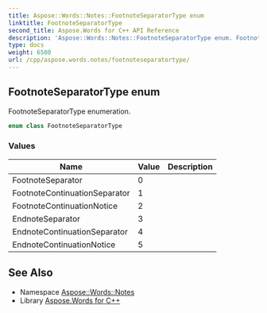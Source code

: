 ```yaml
---
title: Aspose::Words::Notes::FootnoteSeparatorType enum
linktitle: FootnoteSeparatorType
second_title: Aspose.Words for C++ API Reference
description: 'Aspose::Words::Notes::FootnoteSeparatorType enum. FootnoteSeparatorType enumeration in C++.'
type: docs
weight: 6500
url: /cpp/aspose.words.notes/footnoteseparatortype/
---
```

## FootnoteSeparatorType enum


FootnoteSeparatorType enumeration.

```cpp
enum class FootnoteSeparatorType
```

### Values

| Name | Value | Description |
| --- | --- | --- |
| FootnoteSeparator | 0 |  |
| FootnoteContinuationSeparator | 1 |  |
| FootnoteContinuationNotice | 2 |  |
| EndnoteSeparator | 3 |  |
| EndnoteContinuationSeparator | 4 |  |
| EndnoteContinuationNotice | 5 |  |

## See Also

* Namespace [Aspose::Words::Notes](../)
* Library [Aspose.Words for C++](../../)
